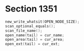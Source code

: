 # Section 1351

```c << Implement \openout >>=
new_write_whatsit(OPEN_NODE_SIZE);
scan_optional_equals();
scan_file_name();
open_name(tail) = cur_name;
open_area(tail) = cur_area;
open_ext(tail) = cur_ext;
```

